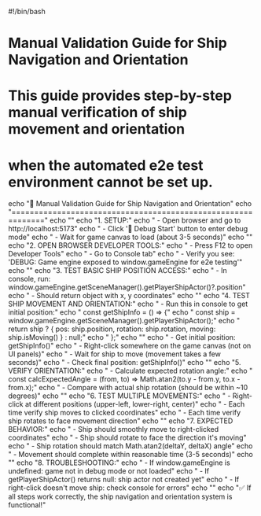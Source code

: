 #!/bin/bash

# Manual Validation Guide for Ship Navigation and Orientation
# 
# This guide provides step-by-step manual verification of ship movement and orientation
# when the automated e2e test environment cannot be set up.

echo "🚀 Manual Validation Guide for Ship Navigation and Orientation"
echo "============================================================="
echo ""
echo "1. SETUP:"
echo "   - Open browser and go to http://localhost:5173"
echo "   - Click '🔧 Debug Start' button to enter debug mode"
echo "   - Wait for game canvas to load (about 3-5 seconds)"
echo ""
echo "2. OPEN BROWSER DEVELOPER TOOLS:"
echo "   - Press F12 to open Developer Tools"
echo "   - Go to Console tab"
echo "   - Verify you see: 'DEBUG: Game engine exposed to window.gameEngine for e2e testing'"
echo ""
echo "3. TEST BASIC SHIP POSITION ACCESS:"
echo "   - In console, run: window.gameEngine.getSceneManager().getPlayerShipActor()?.position"
echo "   - Should return object with x, y coordinates"
echo ""
echo "4. TEST SHIP MOVEMENT AND ORIENTATION:"
echo "   - Run this in console to get initial position:"
echo "     const getShipInfo = () => {"
echo "       const ship = window.gameEngine.getSceneManager().getPlayerShipActor();"
echo "       return ship ? { pos: ship.position, rotation: ship.rotation, moving: ship.isMoving() } : null;"
echo "     };"
echo ""
echo "   - Get initial position: getShipInfo()"
echo "   - Right-click somewhere on the game canvas (not on UI panels)"
echo "   - Wait for ship to move (movement takes a few seconds)"
echo "   - Check final position: getShipInfo()"
echo ""
echo "5. VERIFY ORIENTATION:"
echo "   - Calculate expected rotation angle:"
echo "     const calcExpectedAngle = (from, to) => Math.atan2(to.y - from.y, to.x - from.x);"
echo "   - Compare with actual ship rotation (should be within ~10 degrees)"
echo ""
echo "6. TEST MULTIPLE MOVEMENTS:"
echo "   - Right-click at different positions (upper-left, lower-right, center)"
echo "   - Each time verify ship moves to clicked coordinates"
echo "   - Each time verify ship rotates to face movement direction"
echo ""
echo "7. EXPECTED BEHAVIOR:"
echo "   - Ship should smoothly move to right-clicked coordinates"
echo "   - Ship should rotate to face the direction it's moving"
echo "   - Ship rotation should match Math.atan2(deltaY, deltaX) angle"
echo "   - Movement should complete within reasonable time (3-5 seconds)"
echo ""
echo "8. TROUBLESHOOTING:"
echo "   - If window.gameEngine is undefined: game not in debug mode or not loaded"
echo "   - If getPlayerShipActor() returns null: ship actor not created yet"
echo "   - If right-click doesn't move ship: check console for errors"
echo ""
echo "✅ If all steps work correctly, the ship navigation and orientation system is functional!"